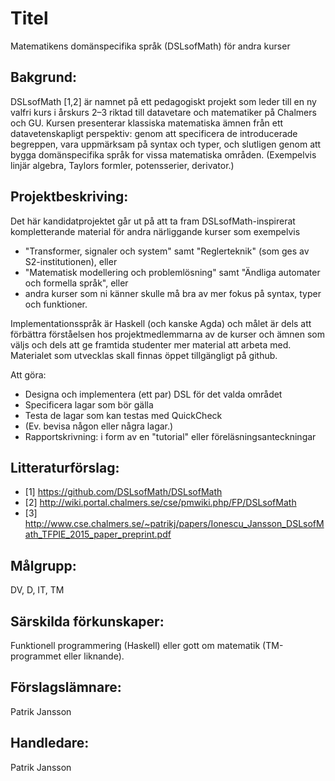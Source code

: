 # Titel

Matematikens domänspecifika språk (DSLsofMath) för andra kurser

## Bakgrund:

DSLsofMath [1,2] är namnet på ett pedagogiskt projekt som leder till
en ny valfri kurs i årskurs 2–3 riktad till datavetare och matematiker
på Chalmers och GU. Kursen presenterar klassiska matematiska ämnen
från ett datavetenskapligt perspektiv: genom att specificera de
introducerade begreppen, vara uppmärksam på syntax och typer, och
slutligen genom att bygga domänspecifika språk for vissa matematiska
områden. (Exempelvis linjär algebra, Taylors formler, potensserier,
derivator.)

## Projektbeskriving:

Det här kandidatprojektet går ut på att ta fram DSLsofMath-inspirerat
kompletterande material för andra närliggande kurser som exempelvis
* "Transformer, signaler och system" samt "Reglerteknik" (som ges av S2-institutionen), eller
* "Matematisk modellering och problemlösning" samt "Ändliga automater och formella språk", eller
* andra kurser som ni känner skulle må bra av mer fokus på syntax, typer och funktioner.

Implementationsspråk är Haskell (och kanske Agda) och målet är dels
att förbättra förståelsen hos projektmedlemmarna av de kurser och
ämnen som väljs och dels att ge framtida studenter mer material att
arbeta med. Materialet som utvecklas skall finnas öppet tillgängligt
på github.

Att göra:
* Designa och implementera (ett par) DSL för det valda området
* Specificera lagar som bör gälla
* Testa de lagar som kan testas med QuickCheck
* (Ev. bevisa någon eller några lagar.)
* Rapportskrivning: i form av en "tutorial" eller föreläsningsanteckningar

## Litteraturförslag:

* [1] https://github.com/DSLsofMath/DSLsofMath
* [2] http://wiki.portal.chalmers.se/cse/pmwiki.php/FP/DSLsofMath
* [3] http://www.cse.chalmers.se/~patrikj/papers/Ionescu_Jansson_DSLsofMath_TFPIE_2015_paper_preprint.pdf

## Målgrupp:

DV, D, IT, TM

## Särskilda förkunskaper:

Funktionell programmering (Haskell) eller gott om matematik (TM-programmet eller liknande).

## Förslagslämnare:

Patrik Jansson

## Handledare:

Patrik Jansson
